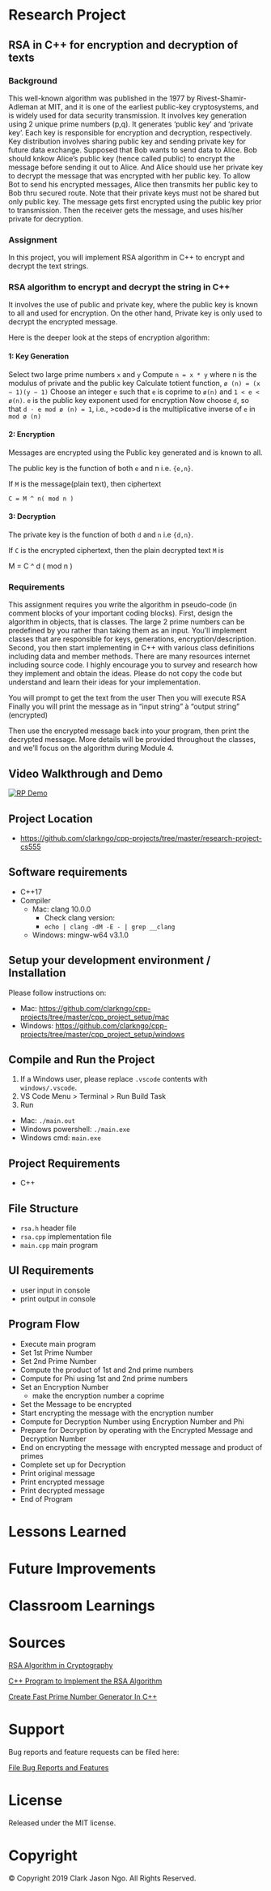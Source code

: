 # Research Project

## RSA in C++ for encryption and decryption of texts

### Background

This well-known algorithm was published in the 1977 by Rivest-Shamir-Adleman at MIT, and it is one of the earliest public-key cryptosystems, and is widely used for data security transmission. It involves key generation using 2 unique prime numbers (p,q). It generates ‘public key’ and ‘private key’. Each key is responsible for encryption and decryption, respectively. Key distribution involves sharing public key and sending private key for future data exchange. Supposed that Bob wants to send data to Alice. Bob should knkow Alice’s public key (hence called public) to encrypt the message before sending it out to Alice. And Alice should use her private key to decrypt the message that was encrypted with her public key. To allow Bot to send his encrypted messages, Alice then transmits her public key to Bob thru secured route. Note that their private keys must not be shared but only public key. The message gets first encrypted using the public key prior to transmission. Then the receiver gets the message, and uses his/her private for decryption.

### Assignment

In this project, you will implement RSA algorithm in C++ to encrypt and decrypt the text strings.

### RSA algorithm to encrypt and decrypt the string in C++

It involves the use of public and private key, where the public key is known to all and used for encryption. On the other hand, Private key is only used to decrypt the encrypted message.

Here is the deeper look at the steps of encryption algorithm:

#### 1: Key Generation

Select two large prime numbers `x` and `y`
Compute `n = x * y`
where n is the modulus of private and the public key
Calculate totient function, `ø (n) = (x − 1)(y − 1)`
Choose an integer `e` such that `e` is coprime to `ø(n)` and `1 < e < ø(n)`.
`e` is the public key exponent used for encryption
Now choose  `d`, so that `d · e mod ø (n) = 1`, i.e., >code>d is the multiplicative inverse of `e` in `mod ø (n)`

#### 2: Encryption

Messages are encrypted using the Public key generated and is known to all.

The public key is the function of both `e` and n i.e. `{e,n}`.

If `M` is the message(plain text), then ciphertext

`C = M ^ n( mod n )`

#### 3: Decryption

The private key is the function of both `d` and `n` i.e `{d,n}`.

If `C` is the encrypted ciphertext, then the plain decrypted text `M` is

M = C ^ d ( mod n )

### Requirements

This assignment requires you write the algorithm in pseudo-code (in comment blocks of your important coding blocks). First, design the algorithm in objects, that is classes. The large 2 prime numbers can be predefined by you rather than taking them as an input. You’ll implement classes that are responsible for keys, generations, encryption/description. Second, you then start implementing in C++ with various class definitions including data and member methods. There are many resources internet including source code. I highly encourage you to survey and research how they implement and obtain the ideas. Please do not copy the code but understand and learn their ideas for your implementation.

You will prompt to get the text from the user
Then you will execute RSA
Finally you will print the message as in
“input string” à “output string” (encrypted)

Then use the encrypted message back into your program, then print the decrypted message.
More details will be provided throughout the classes, and we’ll focus on the algorithm during Module 4.


## Video Walkthrough and Demo
[![RP Demo](http://img.youtube.com/vi/TO_BE_UPDATED/0.jpg)](https://www.youtube.com/watch?v=TO_BE_UPDATED "RP Demo")

## Project Location
- https://github.com/clarkngo/cpp-projects/tree/master/research-project-cs555

## Software requirements
- C++17
- Compiler
  - Mac: clang 10.0.0
    - Check clang version:
    - `echo | clang -dM -E - | grep __clang`
  - Windows: mingw-w64 v3.1.0

## Setup your development environment / Installation
Please follow instructions on:
- Mac: https://github.com/clarkngo/cpp-projects/tree/master/cpp_project_setup/mac
- Windows: https://github.com/clarkngo/cpp-projects/tree/master/cpp_project_setup/windows

## Compile and Run the Project
1. If a Windows user, please replace `.vscode` contents with `windows/.vscode`.
2. VS Code Menu > Terminal > Run Build Task
3. Run
- Mac: `./main.out`
- Windows powershell: `./main.exe`
- Windows cmd: `main.exe`

## Project Requirements
- C++

## File Structure
- `rsa.h` header file
- `rsa.cpp` implementation file
- `main.cpp` main program

## UI Requirements
- user input in console
- print output in console

## Program Flow
- Execute main program
- Set 1st Prime Number
- Set 2nd Prime Number
- Compute the product of 1st and 2nd prime numbers
- Compute for Phi using 1st and 2nd prime numbers
- Set an Encryption Number
  - make the encryption number a coprime
- Set the Message to be encrypted
- Start encrypting the message with the encryption number
- Compute for Decryption Number using Encryption Number and Phi
- Prepare for Decryption by operating with the Encrypted Message and Decryption Number
- End on encrypting the message with encrypted message and product of primes
- Complete set up for Decryption
- Print original message
- Print encrypted message
- Print decrypted message
- End of Program

# Lessons Learned

# Future Improvements

# Classroom Learnings

# Sources
[RSA Algorithm in Cryptography](https://www.geeksforgeeks.org/rsa-algorithm-cryptography/)

[C++ Program to Implement the RSA Algorithm](https://www.tutorialspoint.com/cplusplus-program-to-implement-the-rsa-algorithm)

[Create Fast Prime Number Generator In C++](https://www.youtube.com/watch?v=xF3oiHmc3pI)

# Support
Bug reports and feature requests can be filed here:

[File Bug Reports and Features](https://github.com/clarkngo/cpp-projects/issues)

# License
Released under the MIT license.

# Copyright
&copy; Copyright 2019 Clark Jason Ngo. All Rights Reserved.

